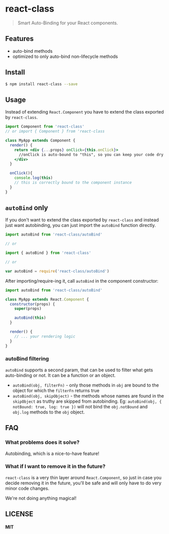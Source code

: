 # react-class

> Smart Auto-Binding for your React components.

## Features

 * auto-bind methods
 * optimized to only auto-bind non-lifecycle methods

## Install

```sh
$ npm install react-class --save
```

## Usage

Instead of extending `React.Component` you have to extend the class exported by `react-class`.

```jsx
import Component from 'react-class'
// or import { Component } from 'react-class

class MyApp extends Component {
  render() {
    return <div {...props} onClick={this.onClick}>
      //onClick is auto-bound to "this", so you can keep your code dry
    </div>
  }

  onClick(){
    console.log(this)
    // this is correctly bound to the component instance
  }
}
```

## `autoBind` only

If you don't want to extend the class exported by `react-class` and instead just want autobinding, you can just import the `autoBind` function directly.

```jsx
import autoBind from 'react-class/autoBind'

// or

import { autoBind } from 'react-class'

// or

var autoBind = require('react-class/autoBind')
````

After importing/require-ing it, call `autoBind` in the component constructor:

```jsx
import autoBind from 'react-class/autoBind'

class MyApp extends React.Component {
  constructor(props) {
    super(props)

    autoBind(this)
  }

  render() {
    // ... your rendering logic
  }
}
```

### autoBind filtering

`autoBind` supports a second param, that can be used to filter what gets auto-binding or not. It can be a function or an object.

 * `autoBind(obj, filterFn)` - only those methods in `obj` are bound to the object for which the `filterFn` returns true
 * `autoBind(obj, skipObject)` - the methods whose names are found in the `skipObject` as truthy are skipped from autobinding. Eg: `autoBind(obj, { notBound: true, log: true })` will not bind the `obj.notBound` and `obj.log` methods to the `obj` object. 

## FAQ

### What problems does it solve?

Autobinding, which is a nice-to-have feature!

### What if I want to remove it in the future?

`react-class` is a very thin layer around `React.Component`, so just in case you decide removing it in the future, you'll be safe and will only have to do very minor code changes.

We're not doing anything magical!


## LICENSE

#### MIT
